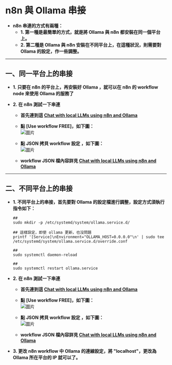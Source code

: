 # n8n 與 Ollama 串接

- **n8n 串連的方式有兩種：**
  - **1. 第一種是最簡單的方式，就是將 Ollama 與 n8n 都安裝在同一個平台上。**
  - **2. 第二種是 Ollama 與 n8n 安裝在不同平台上，在這種狀況，則需要對 Ollama 的設定，作一些調整。**

---
## 一、同一平台上的串接

- **1. 只要在 n8n 的平台上，再安裝好 Ollama ，就可以在 n8n 的 workflow node 來使用 Ollama 的服務了**

- **2. 在 n8n 測試一下串連**
  - **首先連到這 [Chat with local LLMs using n8n and Ollama](https://n8n.io/workflows/2384-chat-with-local-llms-using-n8n-and-ollama/)**
   
  - **點 [Use workflow   FREE]，如下圖：**
    <br>
    ![圖片](https://github.com/user-attachments/assets/5df0ba76-b58f-458d-874b-bb8c218ab3d0)

  - **點 JSON 拷貝 workflow 設定 ，如下圖：**
    <br>
    ![圖片](https://github.com/user-attachments/assets/5e82be29-1495-4038-881a-a2073bf6c88f)
  
   - **workflow JSON 檔內容詳見 [Chat with local LLMs using n8n and Ollama](https://github.com/robmlee/LXD-LXC-Intro/blob/main/Chat%20with%20local%20LLMs%20using%20n8n%20and%20Ollama.json)** 

---
## 二、不同平台上的串接

- **1. 不同平台上的串接，首先要對 Ollama 的設定檔進行調整，設定方式須執行指令如下：**
  ```bash=
  ##
  sudo mkdir -p /etc/systemd/system/ollama.service.d/

  ## 這樣設定，即使 ollama 更新，也沒問題
  printf '[Service]\nEnvironment="OLLAMA_HOST=0.0.0.0"\n' | sudo tee /etc/systemd/system/ollama.service.d/override.conf

  ##
  sudo systemctl daemon-reload
  
  ## 
  sudo systemctl restart ollama.service
  ```

- **2. 在 n8n 測試一下串連**
  - **首先連到這 [Chat with local LLMs using n8n and Ollama](https://n8n.io/workflows/2384-chat-with-local-llms-using-n8n-and-ollama/)**
   
  - **點 [Use workflow   FREE]，如下圖：**
    <br>
    ![圖片](https://github.com/user-attachments/assets/5df0ba76-b58f-458d-874b-bb8c218ab3d0)

  - **點 JSON 拷貝 workflow 設定 ，如下圖：**
    <br>
    ![圖片](https://github.com/user-attachments/assets/5e82be29-1495-4038-881a-a2073bf6c88f)
  
   - **workflow JSON 檔內容詳見 [Chat with local LLMs using n8n and Ollama](https://github.com/robmlee/LXD-LXC-Intro/blob/main/Chat%20with%20local%20LLMs%20using%20n8n%20and%20Ollama.json)**
 
- **3. 更改 n8n workflow 中 Ollama 的連線設定，將 "localhost"，更改為 Ollama 所在平台的 IP 就可以了。**
 



